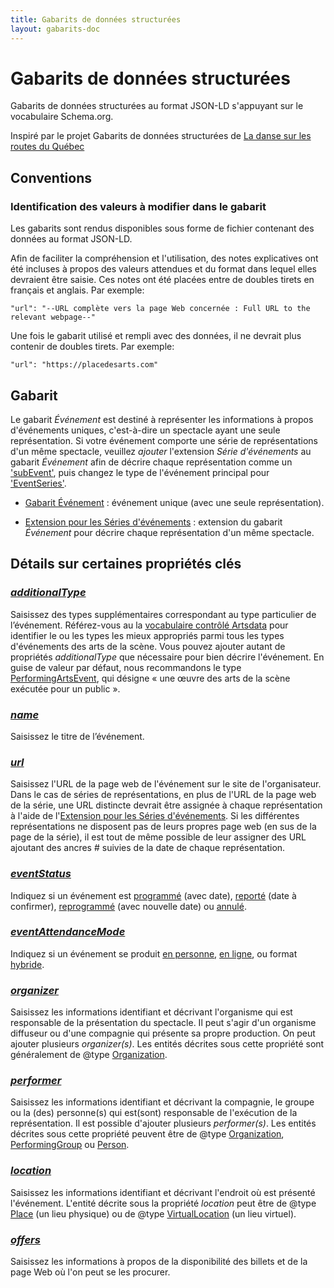 ```yaml
---
title: Gabarits de données structurées
layout: gabarits-doc
---
```


Gabarits de données structurées
============================================

Gabarits de données structurées au format JSON-LD s'appuyant sur le vocabulaire Schema.org.

Inspiré par le projet Gabarits de données structurées de [La danse sur les routes du Québec](https://github.com/a10s-ca/ladsr-ds/blob/main/README.md)

## Conventions

### Identification des valeurs à modifier dans le gabarit

Les gabarits sont rendus disponibles sous forme de fichier contenant des données au format JSON-LD.

Afin de faciliter la compréhension et l'utilisation, des notes explicatives ont été incluses à propos des valeurs attendues et du format dans lequel elles devraient être saisie. Ces notes ont été placées entre de doubles tirets en français et anglais. Par exemple:

```
"url": "--URL complète vers la page Web concernée : Full URL to the relevant webpage--"
```

Une fois le gabarit utilisé et rempli avec des données, il ne devrait plus contenir de doubles tirets. Par exemple:

```
"url": "https://placedesarts.com"
```

## Gabarit

Le gabarit _Événement_ est destiné à représenter les informations à propos d'événements uniques, c'est-à-dire un spectacle ayant une seule représentation. Si votre événement comporte une série de représentations d'un même spectacle, veuillez *ajouter* l'extension _Série d'événements_ au gabarit _Événement_ afin de décrire chaque représentation comme un ['subEvent'](https://schema.org/subEvent), puis changez le type de l'événement principal pour ['EventSeries'](https://schema.org/EventSeries).

- [Gabarit Événement](https://github.com/culturecreates/artsdata-data-model/blob/master/_gabarits-jsonld/Event/event.jsonld) : événement unique (avec une seule représentation).

- [Extension pour les Séries d'événements](https://github.com/culturecreates/artsdata-data-model/blob/master/_gabarits-jsonld/Event/event_series.jsonld) : extension du gabarit _Événement_ pour décrire chaque représentation d'un même spectacle.

## Détails sur certaines propriétés clés

### [_additionalType_](https://schema.org/additionalType)
Saisissez des types supplémentaires correspondant au type particulier de l’événement. Référez-vous au la [vocabulaire contrôlé Artsdata](http://kg.artsdata.ca/resource/ArtsdataEventTypes) pour identifier le ou les types les mieux appropriés parmi tous les types d'événements des arts de la scène. Vous pouvez ajouter autant de propriétés _additionalType_ que nécessaire pour bien décrire l'événement. En guise de valeur par défaut, nous recommandons le type [PerformingArtsEvent](http://kg.artsdata.ca/resource/PerformingArtsEvent), qui désigne « une œuvre des arts de la scène exécutée pour un public ».

### [_name_](https://schema.org/name)
Saisissez le titre de l’événement.

### [_url_](https://schema.org/url)
Saisissez l'URL de la page web de l'événement sur le site de l'organisateur. 
Dans le cas de séries de représentations, en plus de l'URL de la page web de la série, une URL distincte devrait être assignée à chaque représentation à l'aide de l'[Extension pour les Séries d'événements](https://github.com/culturecreates/artsdata-data-model/blob/master/_gabarits-jsonld/Event/event_series.jsonld). Si les différentes représentations ne disposent pas de leurs propres page web (en sus de la page de la série), il est tout de même possible de leur assigner des URL ajoutant des ancres # suivies de la date de chaque représentation.

### [_eventStatus_](https://schema.org/eventStatus)
Indiquez si un événement est [programmé](https://schema.org/EventScheduled) (avec date), [reporté](https://schema.org/EventPostponed) (date à confirmer), [reprogrammé](https://schema.org/EventRescheduled) (avec nouvelle date) ou [annulé](https://schema.org/EventCancelled).

### [_eventAttendanceMode_](https://schema.org/eventAttendanceMode)
Indiquez si un événement se produit [en personne](https://schema.org/OfflineEventAttendanceMode), [en ligne](https://schema.org/OnlineEventAttendanceMode), ou format [hybride](https://schema.org/MixedEventAttendanceMode).

### [_organizer_](https://schema.org/organizer)
Saisissez les informations identifiant et décrivant l'organisme qui est responsable de la présentation du spectacle. Il peut s'agir d'un organisme diffuseur ou d'une compagnie qui présente sa propre production. On peut ajouter plusieurs _organizer(s)_. Les entités décrites sous cette propriété sont généralement de @type [Organization](https://schema.org/Organization).

### [_performer_](https://schema.org/performer)
Saisissez les informations identifiant et décrivant la compagnie, le groupe ou la (des) personne(s) qui est(sont) responsable de l'exécution de la représentation. Il est possible d'ajouter plusieurs _performer(s)_. Les entités décrites sous cette propriété peuvent être de @type [Organization](https://schema.org/Organization), [PerformingGroup](https://schema.org/PerformingGroup) ou [Person](https://schema.org/Person). 

### [_location_](https://schema.org/location)
Saisissez les informations identifiant et décrivant l'endroit où est présenté l'événement. L'entité décrite sous la propriété _location_ peut être de @type [Place](https://schema.org/Place) (un lieu physique) ou de @type [VirtualLocation](https://schema.org/VirtualLocation) (un lieu virtuel).

### [_offers_](https://schema.org/offers)
Saisissez les informations à propos de la disponibilité des billets et de la page Web où l'on peut se les procurer.



